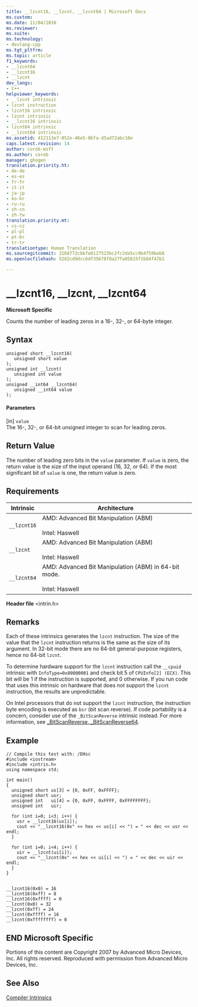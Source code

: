 ```yaml
---
title: __lzcnt16, __lzcnt, __lzcnt64 | Microsoft Docs
ms.custom: 
ms.date: 11/04/2016
ms.reviewer: 
ms.suite: 
ms.technology:
- devlang-cpp
ms.tgt_pltfrm: 
ms.topic: article
f1_keywords:
- __lzcnt64
- __lzcnt16
- __lzcnt
dev_langs:
- C++
helpviewer_keywords:
- __lzcnt intrinsic
- lzcnt instruction
- lzcnt16 intrinsic
- lzcnt intrinsic
- __lzcnt16 intrinsic
- lzcnt64 intrinsic
- __lzcnt64 intrinsic
ms.assetid: 412113e7-052e-46e5-8bfa-d5ad72abc10e
caps.latest.revision: 14
author: corob-msft
ms.author: corob
manager: ghogen
translation.priority.ht:
- de-de
- es-es
- fr-fr
- it-it
- ja-jp
- ko-kr
- ru-ru
- zh-cn
- zh-tw
translation.priority.mt:
- cs-cz
- pl-pl
- pt-br
- tr-tr
translationtype: Human Translation
ms.sourcegitcommit: 3168772cbb7e8127523bc2fc2da5cc9b4f59beb8
ms.openlocfilehash: 5282cd9dcc6df35678f8a27fa85815f1b84f47b1

---
```

# __lzcnt16, __lzcnt, __lzcnt64
**Microsoft Specific**  
  
 Counts the number of leading zeros in a 16-, 32-, or 64-byte integer.  
  
## Syntax  
  
```  
unsigned short __lzcnt16(  
   unsigned short value  
);  
unsigned int __lzcnt(  
   unsigned int value  
);  
unsigned __int64 __lzcnt64(  
   unsigned __int64 value  
);  
```  
  
#### Parameters  
 [in] `value`  
 The 16-, 32-, or 64-bit unsigned integer to scan for leading zeros.  
  
## Return Value  
 The number of leading zero bits in the `value` parameter. If `value` is zero, the return value is the size of the input operand (16, 32, or 64). If the most significant bit of `value` is one, the return value is zero.  
  
## Requirements  
  
|Intrinsic|Architecture|  
|---------------|------------------|  
|`__lzcnt16`|AMD: Advanced Bit Manipulation (ABM)<br /><br /> Intel: Haswell|  
|`__lzcnt`|AMD: Advanced Bit Manipulation (ABM)<br /><br /> Intel: Haswell|  
|`__lzcnt64`|AMD: Advanced Bit Manipulation (ABM) in 64-bit mode.<br /><br /> Intel: Haswell|  
  
 **Header file** \<intrin.h>  
  
## Remarks  
 Each of these intrinsics generates the `lzcnt` instruction.  The size of the value that the `lzcnt` instruction returns is the same as the size of its argument.  In 32-bit mode there are no 64-bit general-purpose registers, hence no 64-bit `lzcnt`.  
  
 To determine hardware support for the `lzcnt` instruction call the `__cpuid` intrinsic with `InfoType=0x80000001` and check bit 5 of `CPUInfo[2] (ECX)`. This bit will be 1 if the instruction is supported, and 0 otherwise. If you run code that uses this intrinsic on hardware that does not support the `lzcnt` instruction, the results are unpredictable.  
  
 On Intel processors that do not support the `lzcnt` instruction, the instruction byte encoding is executed as `bsr` (bit scan reverse). If code portability is a concern, consider use of the `_BitScanReverse` intrinsic instead. For more information, see [_BitScanReverse, _BitScanReverse64](../intrinsics/bitscanreverse-bitscanreverse64.md).  
  
## Example  
  
```  
// Compile this test with: /EHsc  
#include <iostream>   
#include <intrin.h>   
using namespace std;   
  
int main()   
{  
  unsigned short us[3] = {0, 0xFF, 0xFFFF};  
  unsigned short usr;  
  unsigned int   ui[4] = {0, 0xFF, 0xFFFF, 0xFFFFFFFF};  
  unsigned int   uir;  
  
  for (int i=0; i<3; i++) {  
    usr = __lzcnt16(us[i]);  
    cout << "__lzcnt16(0x" << hex << us[i] << ") = " << dec << usr << endl;  
  }  
  
  for (int i=0; i<4; i++) {  
    uir = __lzcnt(ui[i]);  
    cout << "__lzcnt(0x" << hex << ui[i] << ") = " << dec << uir << endl;  
  }  
}  
  
```  
  
```Output  
__lzcnt16(0x0) = 16  
__lzcnt16(0xff) = 8  
__lzcnt16(0xffff) = 0  
__lzcnt(0x0) = 32  
__lzcnt(0xff) = 24  
__lzcnt(0xffff) = 16  
__lzcnt(0xffffffff) = 0  
```  
  
## END Microsoft Specific  
 Portions of this content are Copyright 2007 by Advanced Micro Devices, Inc. All rights reserved. Reproduced with permission from Advanced Micro Devices, Inc.  
  
## See Also  
 [Compiler Intrinsics](../intrinsics/compiler-intrinsics.md)


<!--HONumber=Jan17_HO2-->


